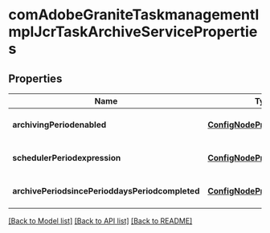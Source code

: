 # comAdobeGraniteTaskmanagementImplJcrTaskArchiveServiceProperties

## Properties
Name | Type | Description | Notes
------------ | ------------- | ------------- | -------------
**archivingPeriodenabled** | [**ConfigNodePropertyBoolean**](ConfigNodePropertyBoolean.md) |  | [optional] [default to null]
**schedulerPeriodexpression** | [**ConfigNodePropertyString**](ConfigNodePropertyString.md) |  | [optional] [default to null]
**archivePeriodsincePerioddaysPeriodcompleted** | [**ConfigNodePropertyInteger**](ConfigNodePropertyInteger.md) |  | [optional] [default to null]

[[Back to Model list]](../README.md#documentation-for-models) [[Back to API list]](../README.md#documentation-for-api-endpoints) [[Back to README]](../README.md)


